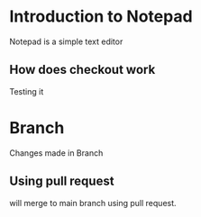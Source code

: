 # Introduction to Notepad
Notepad is a simple text editor

## How does checkout work
Testing it

# Branch
Changes made in Branch

## Using pull request
will merge to main branch using pull request.

